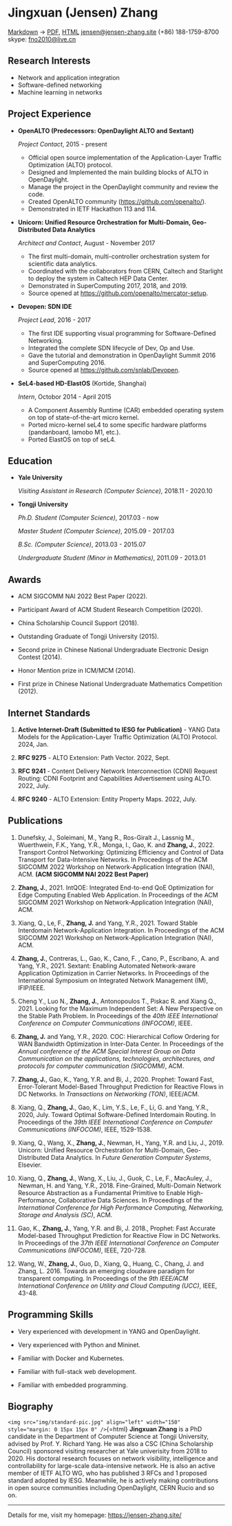 Jingxuan (Jensen) Zhang
=======================

[Markdown](https://jensen-zhang.site/resume/resume.md) -> [PDF](https://jensen-zhang.site/resume/resume.pdf), [HTML](https://jensen-zhang.site/resume/resume.html)
jensen@jensen-zhang.site
(+86) 188-1759-8700
skype: fno2010@live.cn

Research Interests
------------------

*   Network and application integration
*   Software-defined networking
*   Machine learning in networks


Project Experience
------------------

*   **OpenALTO (Predecessors: OpenDaylight ALTO and Sextant)**

    *Project Contact*, 2015 - present

	*   Official open source implementation of the Application-Layer Traffic
        Optimization (ALTO) protocol.
	*   Designed and Implemented the main building blocks of ALTO in OpenDaylight.
    *   Manage the project in the OpenDaylight community and review the code.
    *   Created OpenALTO community (<https://github.com/openalto/>).
    *   Demonstrated in IETF Hackathon 113 and 114.

*   **Unicorn: Unified Resource Orchestration for Multi-Domain, Geo-Distributed Data Analytics**

    *Architect and Contact*, August - November 2017

	*   The first multi-domain, multi-controller orchestration system for
        scientific data analytics.
	*   Coordinated with the collaborators from CERN, Caltech and Starlight to
        deploy the system in Caltech HEP Data Center.
    *   Demonstrated in SuperComputing 2017, 2018, and 2019.
    *   Source opened at <https://github.com/openalto/mercator-setup>.

*   **Devopen: SDN IDE**

    *Project Lead*, 2016 - 2017

	*   The first IDE supporting visual programming for Software-Defined Networking.
    *   Integrated the complete SDN lifecycle of Dev, Op and Use.
	*   Gave the tutorial and demonstration in OpenDaylight Summit 2016 and
        SuperComputing 2016.
    *   Source opened at <https://github.com/snlab/Devopen>.

*   **SeL4-based HD-ElastOS** (Kortide, Shanghai)

    *Intern*, Octobor 2014 - April 2015

    *   A Component Assembly Runtime (CAR) embedded operating system on top of
        state-of-the-art micro kernel.
    *   Ported micro-kernel seL4 to some specific hardware platforms (pandanboard,
        lamobo M1, etc.).
    *   Ported ElastOS on top of seL4.


Education
---------

*   **Yale University**

    *Visiting Assistant in Research (Computer Science)*, 2018.11 - 2020.10

*   **Tongji University**

    *Ph.D. Student (Computer Science)*, 2017.03 - now

    *Master Student (Computer Science)*, 2015.09 - 2017.03

    *B.Sc. (Computer Science)*, 2013.03 - 2015.07

    *Undergraduate Student (Minor in Mathematics)*, 2011.09 - 2013.01


Awards
------

*   ACM SIGCOMM NAI 2022 Best Paper (2022).

*   Participant Award of ACM Student Research Competition (2020).

*   China Scholarship Council Support (2018).

*   Outstanding Graduate of Tongji University (2015).

*   Second prize in Chinese National Undergraduate Electronic Design Contest (2014).

*   Honor Mention prize in ICM/MCM (2014).

*   First prize in Chinese National Undergraduate Mathematics Competition (2012).

Internet Standards
------------------

1. **Active Internet-Draft (Submitted to IESG for Publication)** - YANG Data Models for the Application-Layer Traffic Optimization (ALTO) Protocol. 2024, Jan.

1. **RFC 9275** - ALTO Extension: Path Vector. 2022, Sept.

1. **RFC 9241** - Content Delivery Network Interconnection (CDNI) Request Routing: CDNI Footprint and Capabilities Advertisement using ALTO. 2022, July.

1. **RFC 9240** - ALTO Extension: Entity Property Maps. 2022, July.


Publications
------------

1. Dunefsky, J., Soleimani, M., Yang R., Ros-Giralt J., Lassnig M., Wuerthwein, F.K., Yang, Y.R., Monga, I., Gao, K. and **Zhang, J.**, 2022. Transport Control Networking: Optimizing Efficiency and Control of Data Transport for Data-Intensive Networks. In Proceedings of the ACM SIGCOMM 2022 Workshop on Network-Application Integration (NAI), ACM. **(ACM SIGCOMM NAI 2022 Best Paper)**

1. **Zhang, J.**, 2021. IntQOE: Integrated End-to-end QoE Optimization for Edge Computing Enabled Web Application. In Proceedings of the ACM SIGCOMM 2021 Workshop on Network-Application Integration (NAI), ACM.

1. Xiang, Q., Le, F., **Zhang, J.** and Yang, Y.R., 2021. Toward Stable Interdomain Network-Application Integration. In Proceedings of the ACM SIGCOMM 2021 Workshop on Network-Application Integration (NAI), ACM.

1. **Zhang, J.**, Contreras, L., Gao, K., Cano, F. , Cano, P., Escribano, A. and Yang, Y.R., 2021. Sextant: Enabling Automated Network-aware Application Optimization in Carrier Networks. In Proceedings of the International Symposium on Integrated Network Management (IM), IFIP/IEEE.

1. Cheng Y., Luo N., **Zhang, J.**, Antonopoulos T., Piskac R. and Xiang Q., 2021. Looking for the Maximum Independent Set: A New Perspective on the Stable Path Problem. In Proceedings of the *40th IEEE International Conference on Computer Communications (INFOCOM)*, IEEE.

1. **Zhang, J.** and Yang, Y.R., 2020. COC: Hierarchical Coflow Ordering for WAN Bandwidth Optimization in Inter-Data Center. In Proceedings of the *Annual conference of the ACM Special Interest Group on Data Communication on the applications, technologies, architectures, and protocols for computer communication (SIGCOMM)*, ACM.

1. **Zhang, J.**, Gao, K., Yang, Y.R. and Bi, J., 2020. Prophet: Toward Fast, Error-Tolerant Model-Based Throughput Prediction for Reactive Flows in DC Networks. In *Transactions on Networking (TON)*, IEEE/ACM.

1. Xiang, Q., **Zhang, J.**, Gao, K., Lim, Y.S., Le, F., Li, G. and Yang, Y.R., 2020, July. Toward Optimal Software-Defined Interdomain Routing. In Proceedings of the *39th IEEE International Conference on Computer Communications (INFOCOM)*, IEEE, 1529-1538.

1. Xiang, Q., Wang, X., **Zhang, J.**, Newman, H., Yang, Y.R. and Liu, J., 2019. Unicorn: Unified Resource Orchestration for Multi-Domain, Geo-Distributed Data Analytics. In *Future Generation Computer Systems*, Elsevier.

1.  Xiang, Q., **Zhang, J.**, Wang, X., Liu, J., Guok, C., Le, F., MacAuley, J., Newman, H. and Yang, Y.R., 2018. Fine-Grained, Multi-Domain Network Resource Abstraction as a Fundamental Primitive to Enable High-Performance, Collaborative Data Sciences. In Proceedings of the *International Conference for High Performance Computing, Networking, Storage and Analysis (SC)*, ACM.

1.  Gao, K., **Zhang, J.**, Yang, Y.R. and Bi, J. 2018., Prophet: Fast Accurate Model-based Throughput Prediction for Reactive Flow in DC Networks. In Proceedings of the *37th IEEE International Conference on Computer Communications (INFOCOM)*, IEEE, 720-728.

1.  Wang, W., **Zhang, J.**, Guo, D., Xiang, Q., Huang, C., Chang, J. and Zhang, L. 2016. Towards an emerging cloudware paradigm for transparent computing. In Proceedings of the *9th IEEE/ACM International Conference on Utility and Cloud Computing (UCC)*, IEEE, 43-48.


Programming Skills
------------------

*   Very experienced with development in YANG and OpenDaylight.

*   Very experienced with Python and Mininet.

*   Familiar with Docker and Kubernetes.

*   Familiar with full-stack web development.

*   Familiar with embedded programming.


Biography
---------

`<img src="img/standard-pic.jpg" align="left" width="150" style="margin: 0 15px 15px 0" />`{=html}
**Jingxuan Zhang** is a PhD candidate in the Department of Computer Science at
Tongji University, advised by Prof. Y. Richard Yang. He was also a CSC (China
Scholarship Council) sponsored visiting researcher at Yale univerisity from
2018 to 2020. His doctoral research focuses on network visibility, intelligence
and controllability for large-scale data-intensive network. He is also an
active member of IETF ALTO WG, who has published 3 RFCs and 1 proposed standard
adopted by IESG. Meanwhile, he is actively making contributions in open source
communities including OpenDaylight, CERN Rucio and so on.
<br style="clear: both;" />


---

Details for me, visit my homepage: <https://jensen-zhang.site/>

